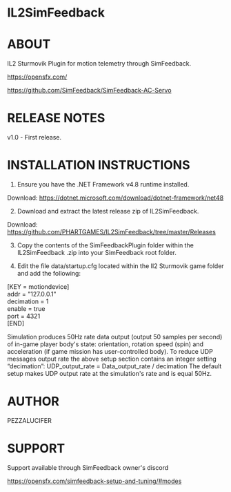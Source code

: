 # IL2SimFeedback


ABOUT
=====
IL2 Sturmovik Plugin for motion telemetry through SimFeedback.

https://opensfx.com/

https://github.com/SimFeedback/SimFeedback-AC-Servo


RELEASE NOTES
=============
v1.0 - First release.

INSTALLATION INSTRUCTIONS 
=========================

1. Ensure you have the .NET Framework v4.8 runtime installed.

Download: https://dotnet.microsoft.com/download/dotnet-framework/net48

2. Download and extract the latest release zip of IL2SimFeedback.

Download: https://github.com/PHARTGAMES/IL2SimFeedback/tree/master/Releases

3. Copy the contents of the SimFeedbackPlugin folder within the IL2SimFeedback .zip into your SimFeedback root folder.

4. Edit the file data/startup.cfg located within the Il2 Sturmovik game folder and add the following:

[KEY = motiondevice]  
addr = "127.0.0.1"  
      decimation = 1  
      enable = true  
      port = 4321  
[END]

Simulation produces 50Hz rate data output (output 50 samples per second) of in-game player
body's state: orientation, rotation speed (spin) and acceleration (if game mission has user-controlled
body). To reduce UDP messages output rate the above setup section contains an integer setting
“decimation”:
UDP_output_rate = Data_output_rate / decimation
The default setup makes UDP output rate  at the simulation's rate and is equal 50Hz.

AUTHOR
======

PEZZALUCIFER


SUPPORT
=======

Support available through SimFeedback owner's discord

https://opensfx.com/simfeedback-setup-and-tuning/#modes
